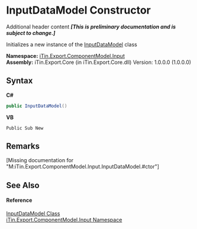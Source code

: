 # InputDataModel Constructor 
Additional header content _**\[This is preliminary documentation and is subject to change.\]**_

Initializes a new instance of the <a href="413820bc-4f38-b1e8-854c-9d26d2818a2b">InputDataModel</a> class

**Namespace:**&nbsp;<a href="ecb5b195-9cf6-cd2f-1a84-5e83a0fe636f">iTin.Export.ComponentModel.Input</a><br />**Assembly:**&nbsp;iTin.Export.Core (in iTin.Export.Core.dll) Version: 1.0.0.0 (1.0.0.0)

## Syntax

**C#**<br />
``` C#
public InputDataModel()
```

**VB**<br />
``` VB
Public Sub New
```


## Remarks
\[Missing <remarks> documentation for "M:iTin.Export.ComponentModel.Input.InputDataModel.#ctor"\]

## See Also


#### Reference
<a href="413820bc-4f38-b1e8-854c-9d26d2818a2b">InputDataModel Class</a><br /><a href="ecb5b195-9cf6-cd2f-1a84-5e83a0fe636f">iTin.Export.ComponentModel.Input Namespace</a><br />